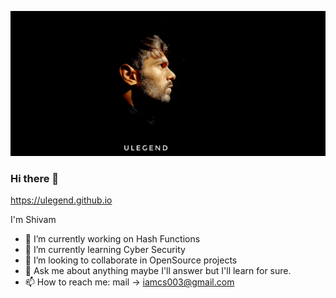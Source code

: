 
![Image of Yaktocat](shivom.png)

### Hi there 👋

https://ulegend.github.io

I'm Shivam

<!--
**ulegend/ulegend** is a ✨ _special_ ✨ repository because its `README.md` (this file) appears on your GitHub profile.
- 😄 Pronouns: ...
- ⚡ Fun fact: ...
-->

- 🔭 I’m currently working on Hash Functions
- 🌱 I’m currently learning Cyber Security
- 👯 I’m looking to collaborate in OpenSource projects
- 💬 Ask me about anything maybe I'll answer but I'll learn for sure.
- 📫 How to reach me: mail -> iamcs003@gmail.com

